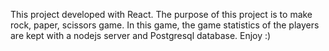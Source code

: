 This project developed with React. The purpose of this project is to make rock, paper, scissors game. In this game, the game statistics of the players are kept with a nodejs server and Postgresql database. Enjoy :)
